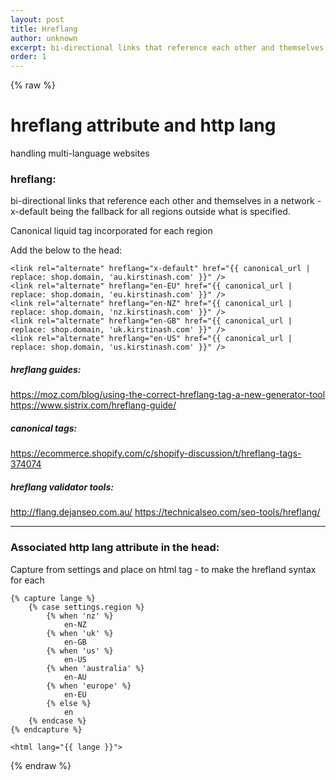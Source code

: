 ```yaml
---
layout: post
title: Hreflang
author: unknown
excerpt: bi-directional links that reference each other and themselves in a network - x-default being the fallback for all regions outside what is specified.
order: 1
---
```

{% raw %}

# hreflang attribute and http lang
handling multi-language websites

### hreflang:

bi-directional links that reference each other and themselves in a network - x-default being the fallback for all regions outside what is specified.

Canonical liquid tag incorporated for each region

Add the below to the head:
```
<link rel="alternate" hreflang="x-default" href="{{ canonical_url | replace: shop.domain, 'au.kirstinash.com' }}" />
<link rel="alternate" hreflang="en-EU" href="{{ canonical_url | replace: shop.domain, 'eu.kirstinash.com' }}" />
<link rel="alternate" hreflang="en-NZ" href="{{ canonical_url | replace: shop.domain, 'nz.kirstinash.com' }}" />
<link rel="alternate" hreflang="en-GB" href="{{ canonical_url | replace: shop.domain, 'uk.kirstinash.com' }}" />
<link rel="alternate" hreflang="en-US" href="{{ canonical_url | replace: shop.domain, 'us.kirstinash.com' }}" />
```

##### hreflang guides:
https://moz.com/blog/using-the-correct-hreflang-tag-a-new-generator-tool
https://www.sistrix.com/hreflang-guide/

##### canonical tags:
https://ecommerce.shopify.com/c/shopify-discussion/t/hreflang-tags-374074

##### hreflang validator tools:
http://flang.dejanseo.com.au/
https://technicalseo.com/seo-tools/hreflang/

---

### Associated http lang attribute in the head:

Capture from settings and place on html tag - to make the hrefland syntax for each

```
{% capture lange %}
	{% case settings.region %}
		{% when 'nz' %}
			en-NZ
		{% when 'uk' %}
			en-GB
		{% when 'us' %}
			en-US
		{% when 'australia' %}
			en-AU
		{% when 'europe' %}
			en-EU
		{% else %}
			en
	{% endcase %}
{% endcapture %}

<html lang="{{ lange }}"> 
```


{% endraw %}
